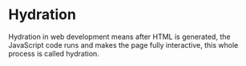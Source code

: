 # Hydration

Hydration in web development means after HTML is generated, the JavaScript code runs and makes the page fully interactive, this whole process is called hydration.
